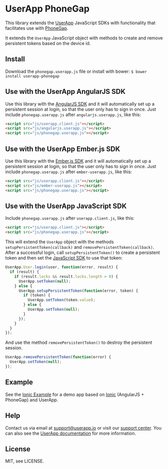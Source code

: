 UserApp PhoneGap
================

This library extends the [UserApp](https://www.userapp.io/) JavaScript SDKs with functionality that facilitates use with [PhoneGap](http://phonegap.com/).

It extends the `UserApp` JavaScript object with methods to create and remove persistent tokens based on the device id.

## Install

Download the `phonegap.userapp.js` file or install with bower: `$ bower install userapp-phonegap`

## Use with the UserApp AngularJS SDK

Use this library with the [AngularJS SDK](https://app.userapp.io/#/docs/libs/angularjs/) and it will automatically set up a persistent session at login, so that the user only has to sign in once. Just include `phonegap.userapp.js` after `angularjs.userapp.js`, like this:

```html
<script src="js/userapp.client.js"></script>
<script src="js/angularjs.userapp.js"></script>
<script src="js/phonegap.userapp.js"></script>
```

## Use with the UserApp Ember.js SDK

Use this library with the [Ember.js SDK](https://app.userapp.io/#/docs/libs/emberjs/) and it will automatically set up a persistent session at login, so that the user only has to sign in once. Just include `phonegap.userapp.js` after `ember-userapp.js`, like this:

```html
<script src="js/userapp.client.js"></script>
<script src="js/ember-userapp.js"></script>
<script src="js/phonegap.userapp.js"></script>
```

## Use with the UserApp JavaScript SDK

Include `phonegap.userapp.js` after `userapp.client.js`, like this:

```html
<script src="js/userapp.client.js"></script>
<script src="js/phonegap.userapp.js"></script>
```

This will extend the `UserApp` object with the methods `setupPersistentToken(callback)` and `removePersistentToken(callback)`.
After a successful login, call `setupPersistentToken()` to create a persistent token and then set the [JavaScript SDK](https://app.userapp.io/#/docs/libs/javascript/) to use that token:

```javascript
UserApp.User.login(user, function(error, result) {
  if (result) {
    if (result.locks && result.locks.length > 0) {
      UserApp.setToken(null);
    } else {
      UserApp.setupPersistentToken(function(error, token) {
        if (token) {
          UserApp.setToken(token.value);
        } else {
          UserApp.setToken(null);
        }
      });
    }
  }
});
```

And use the method `removePersistentToken()` to destroy the persistent session.

```javascript
UserApp.removePersistentToken(function(error) {
  UserApp.setToken(null);
});
```

## Example

See the [Ionic Example](https://github.com/userapp-io/userapp-ionic) for a demo app based on [Ionic](http://ionicframework.com/) (AngularJS + PhoneGap) and UserApp.

## Help

Contact us via email at support@userapp.io or visit our [support center](https://help.userapp.io). You can also see the [UserApp documentation](https://app.userapp.io/#/docs/) for more information.

## License

MIT, see LICENSE.
